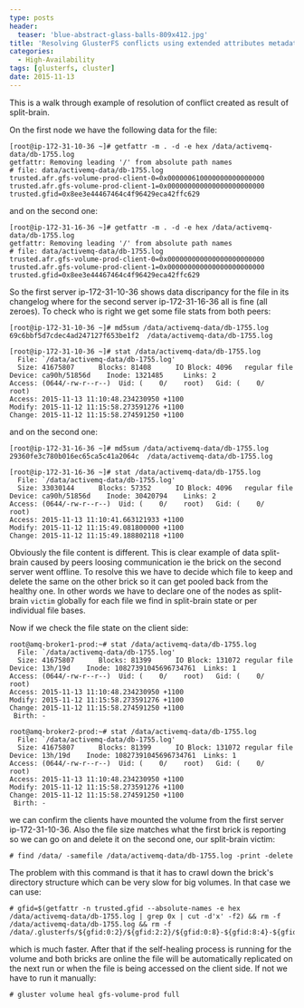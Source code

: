 ```yaml
---
type: posts
header:
  teaser: 'blue-abstract-glass-balls-809x412.jpg'
title: 'Resolving GlusterFS conflicts using extended attributes metadata'
categories: 
  - High-Availability
tags: [glusterfs, cluster]
date: 2015-11-13
---
```


This is a walk through example of resolution of conflict created as result of split-brain.

On the first node we have the following data for the file:

```
[root@ip-172-31-10-36 ~]# getfattr -m . -d -e hex /data/activemq-data/db-1755.log
getfattr: Removing leading '/' from absolute path names
# file: data/activemq-data/db-1755.log
trusted.afr.gfs-volume-prod-client-0=0x000000610000000000000000
trusted.afr.gfs-volume-prod-client-1=0x000000000000000000000000
trusted.gfid=0x8ee3e44467464c4f96429eca42ffc629
```

and on the second one:

```
[root@ip-172-31-16-36 ~]# getfattr -m . -d -e hex /data/activemq-data/db-1755.log
getfattr: Removing leading '/' from absolute path names
# file: data/activemq-data/db-1755.log
trusted.afr.gfs-volume-prod-client-0=0x000000000000000000000000
trusted.afr.gfs-volume-prod-client-1=0x000000000000000000000000
trusted.gfid=0x8ee3e44467464c4f96429eca42ffc629
```

So the first server ip-172-31-10-36 shows data discripancy for the file in its changelog where for the second server ip-172-31-16-36 all is fine (all zeroes). To check who is right we get some file stats from both peers:

```
[root@ip-172-31-10-36 ~]# md5sum /data/activemq-data/db-1755.log
69c6bbf5d7cdec4ad247127f653be1f2  /data/activemq-data/db-1755.log
 
[root@ip-172-31-10-36 ~]# stat /data/activemq-data/db-1755.log
  File: `/data/activemq-data/db-1755.log'
  Size: 41675807      Blocks: 81408      IO Block: 4096   regular file
Device: ca90h/51856d    Inode: 1321485     Links: 2
Access: (0644/-rw-r--r--)  Uid: (    0/    root)   Gid: (    0/    root)
Access: 2015-11-13 11:10:48.234230950 +1100
Modify: 2015-11-12 11:15:58.273591276 +1100
Change: 2015-11-12 11:15:58.274591250 +1100
```

and on the second one:

```
[root@ip-172-31-16-36 ~]# md5sum /data/activemq-data/db-1755.log
29360fe3c780b016ec65ca5c41a2064c  /data/activemq-data/db-1755.log
 
[root@ip-172-31-16-36 ~]# stat /data/activemq-data/db-1755.log
  File: `/data/activemq-data/db-1755.log'
  Size: 33030144      Blocks: 57352      IO Block: 4096   regular file
Device: ca90h/51856d    Inode: 30420794    Links: 2
Access: (0644/-rw-r--r--)  Uid: (    0/    root)   Gid: (    0/    root)
Access: 2015-11-13 11:10:41.663121933 +1100
Modify: 2015-11-12 11:15:49.081800000 +1100
Change: 2015-11-12 11:15:49.188802118 +1100
```

Obviously the file content is different. This is clear example of data split-brain caused by peers loosing communication ie the brick on the second server went offline. To resolve this we have to decide which file to keep and delete the same on the other brick so it can get pooled back from the healthy one. In other words we have to declare one of the nodes as split-brain `victim` globally for each file we find in split-brain state or per individual file bases.

Now if we check the file state on the client side:

```
root@amq-broker1-prod:~# stat /data/activemq-data/db-1755.log
  File: `/data/activemq-data/db-1755.log'
  Size: 41675807      Blocks: 81399      IO Block: 131072 regular file
Device: 13h/19d    Inode: 10827391045696734761  Links: 1
Access: (0644/-rw-r--r--)  Uid: (    0/    root)   Gid: (    0/    root)
Access: 2015-11-13 11:10:48.234230950 +1100
Modify: 2015-11-12 11:15:58.273591276 +1100
Change: 2015-11-12 11:15:58.274591250 +1100
 Birth: -
 
root@amq-broker2-prod:~# stat /data/activemq-data/db-1755.log
  File: `/data/activemq-data/db-1755.log'
  Size: 41675807      Blocks: 81399      IO Block: 131072 regular file
Device: 13h/19d    Inode: 10827391045696734761  Links: 1
Access: (0644/-rw-r--r--)  Uid: (    0/    root)   Gid: (    0/    root)
Access: 2015-11-13 11:10:48.234230950 +1100
Modify: 2015-11-12 11:15:58.273591276 +1100
Change: 2015-11-12 11:15:58.274591250 +1100
 Birth: -
```

we can confirm the clients have mounted the volume from the first server ip-172-31-10-36. Also the file size matches what the first brick is reporting so we can go on and delete it on the second one, our split-brain victim:

```
# find /data/ -samefile /data/activemq-data/db-1755.log -print -delete
```

The problem with this command is that it has to crawl down the brick's directory structure which can be very slow for big volumes. In that case we can use:

```
# gfid=$(getfattr -n trusted.gfid --absolute-names -e hex /data/activemq-data/db-1755.log | grep 0x | cut -d'x' -f2) && rm -f /data/activemq-data/db-1755.log && rm -f /data/.glusterfs/${gfid:0:2}/${gfid:2:2}/${gfid:0:8}-${gfid:8:4}-${gfid:12:4}-${gfid:16:4}-${gfid:20:12}
```

which is much faster. After that if the self-healing process is running for the volume and both bricks are online the file will be automatically replicated on the next run or when the file is being accessed on the client side. If not we have to run it manually:

```
# gluster volume heal gfs-volume-prod full
```